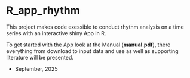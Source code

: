 # R_app_rhythm
This project makes code exessible to conduct rhythm analysis on a time series with an interactive shiny App in R. 

To get started with the App look at the Manual (**manual.pdf**), there everything from download to input data and use as well as supporting literature will be presented. 

- September, 2025
